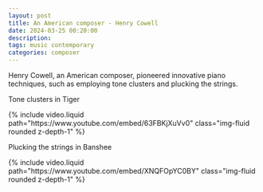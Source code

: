 ```yaml
---
layout: post
title: An American composer - Henry Cowell
date: 2024-03-25 00:20:00
description: 
tags: music contemporary
categories: composer
---
```


Henry Cowell, an American composer, pioneered innovative piano techniques, such as employing tone clusters and plucking the strings. 

Tone clusters in Tiger

<div class="row mt-3">
    <div class="col-sm mt-3 mt-md-0">
        {% include video.liquid path="https://www.youtube.com/embed/63FBKjXuVv0" class="img-fluid rounded z-depth-1" %}
    </div>
</div>

Plucking the strings in Banshee

<div class="row mt-3">
    <div class="col-sm mt-3 mt-md-0">
        {% include video.liquid path="https://www.youtube.com/embed/XNQFOpYC0BY" class="img-fluid rounded z-depth-1" %}
    </div>
</div>